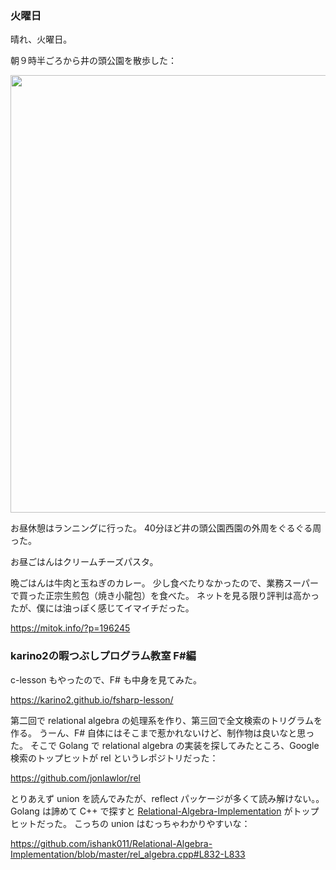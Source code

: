 ### 火曜日

晴れ、火曜日。

朝９時半ごろから井の頭公園を散歩した：

<img src="https://i.imgur.com/sqCVwOE.jpg" width="700">

お昼休憩はランニングに行った。
40分ほど井の頭公園西園の外周をぐるぐる周った。

お昼ごはんはクリームチーズパスタ。

晩ごはんは牛肉と玉ねぎのカレー。
少し食べたりなかったので、業務スーパーで買った正宗生煎包（焼き小龍包）を食べた。
ネットを見る限り評判は高かったが、僕には油っぽく感じてイマイチだった。

https://mitok.info/?p=196245

### karino2の暇つぶしプログラム教室 F#編

c-lesson もやったので、F# も中身を見てみた。

https://karino2.github.io/fsharp-lesson/

第二回で relational algebra の処理系を作り、第三回で全文検索のトリグラムを作る。
うーん、F# 自体にはそこまで惹かれないけど、制作物は良いなと思った。
そこで Golang で relational algebra の実装を探してみたところ、Google 検索のトップヒットが rel というレポジトリだった：

https://github.com/jonlawlor/rel

とりあえず union を読んでみたが、reflect パッケージが多くて読み解けない。。
Golang は諦めて C++ で探すと [Relational-Algebra-Implementation](https://github.com/ishank011/Relational-Algebra-Implementation) がトップヒットだった。
こっちの union はむっちゃわかりやすいな：

https://github.com/ishank011/Relational-Algebra-Implementation/blob/master/rel_algebra.cpp#L832-L833